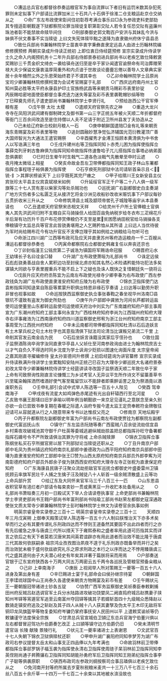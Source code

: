 <!-- { "loadSidebar": true } -->
　　○漕运总兵官右都督徐恭奏运粮官军为事自流罪以下者旧有运罚米数其杂犯死罪则未定拟事下户部请比流罪加米三十石共八十石俱于徐淮二仓支粮运赴京仓交纳从之
　　○命广东左布政使宋彰间住初彰荐考满佥事乐曰□永为参政吏科吏部劾其专擅适彰朝觐遂下狱都察院论罪当赎徒复职第彰交阯人若令复任恐交阯有盗廉州珠池者彰不能禁故命赎毕间住
　　○刑部奏御史郭文鞫百户安洪与其妹乱今洪与妹俱不伏文奏事不实当赎徒  上曰文失宪体赎毕黜之遂降为直隶徽州府休宁县县丞
　　○致仕兵部尚书兼翰林院学士苗衷卒衷字秉彝直隶定远县人由进士历翰林院编修修撰预修  两朝实录成升侍读正统初  上即位衷日侍经筵预修  宣宗实录成升侍读学士久之命入内阁预机务十二年升兵部右侍郎景泰初进兵部尚书以老疾乞致仕降敕褒奖赐钞三千贯金织文绮衣一袭给驿舟送归至是卒于家讣闻遣官谕祭命有司治葬赠荣禄大夫少保谥文康衷温厚简重外和内贞谙于世故谈论亹亹忘倦以善导人文章典实家居十余年翛然尘外之乐恩荣始终君子不谓其幸也
　　○乙卯命翰林院学士吕原尚宝司少卿兼翰林院修撰柯潜为会试考官赐宴于礼部
　　○广西庆远府南丹州土官知州莫必胜等太平府永康县护印土官族杨武昌等来朝贡马赐彩币表里钞锭
　　○丙辰赐哈密地面使臣都督佥事虎迭力迷失等宴及彩币表里袭靴帽钞绢等物
　　○丁巳释奠先师孔子遣吏部尚书兼翰林院学士李贤行礼
　　○预给迤西公干官军俸粮有差
　　○戊午祭  太社  太稷
　　○遣顺天府官祭先农之神
　　○重造大龙兴寺寺在凤阳洪武间建有御制碑文及御书第一山三字正统五年被火天顺二年折都督府等衙门三百余间改造至是住持僧以人夫不足请于附近卫所州县发丁夫协造从之
　　○己未给辽府新佥校尉月粮人一石
　　○庚申朝鲜国遣陪□金有礼等来朝贡海东青赐宴及彩币表里等物
　　○追封圆融妙慧净觉弘济辅国光范衍教灌顶广善大国师智光为大通法王遣官赐祭
　　○辛酉擢秀才金溥王恒顾本黄清俱为中书舍人以写诰满三年也
　　○壬戌升建州右等卫指挥同知卜赤秃儿困为指挥使指挥佥事薛克列牙剌古鲁麻俱为指挥同知命故指挥佟速鲁哈子兀儿搭指挥佥事塔必纳弟面忽俱袭职
　　○巳时日生晕午时生戟气二道各色淡戟气先散晕至申时云遮
　　○夜月掩太微垣上相星
　　○癸亥命故金吾左卫带俸都指挥同知王政子林山东署都指挥佥事程瑄子裕俱袭为指挥使
　　○石亨瘐死刑部狱中法司请斩首枭示且＜锍-釒＞其罪状榜谕天下  上曰亨既死其完尸瘗之
　　○甲子给隰川王女新安县主仪宾张珍太平县主仪宾袁斌禄米如例
　　○升延绥官军正千户等二十八人俱一级军旗等三十七人赏有差以柴家沟等处杀贼功也
　　○巡抚湖广右副都御史白圭奏湖广地方灾伤者多公私匮乏无从接济乞将金沙洲见收船钞改收米赈饥事下户部议每钞五贯折收米三升从之
　　○命修筑滑县土城及颛顼帝喾孔子城隍等庙宇从本县奏请也
　　○乙丑遣顺天府官祭宋丞相文天祥
　　○给灵州千户所土官俸粮土官俱夷人其先洪武间归附不支粮自买马骑操但人给田百亩免纳税岁给冬衣布三疋绵花斤半后渐有功历升千百户布花停赏俸粮仍不支至是累贫困愿纳田税官给马骑操各支俸粮镇守太监总兵等官言此皆骁勇堪用之人乞赐矜恤从其所请  上曰远人当优待彼为军时尚给赐布花今有功升官反不支俸岂理乎其如例给之纳粮给马勿听可也
　　○命浙江四川湖广江西等布政司及应天并直隶苏州等府造运粮舟一千二百艘从漕运右都督徐恭奏也
　　○丙寅命都察院右佥都御史韩雍复任以奔丧还京也
　　○丁卯封临潼王公铭庶第二子诚浩为镇国将军赐诰命冠服
　　○赐晋府沁水王幼塐长子名曰诠金□替
　　○升湖广左布政使萧晅为礼部尚书
　　○诛定远侯石彪彪骁勇善战自舍人累积边功至封侯北虏亦知其名然心术险谲矜能恃功犯法多矣谋镇大同欲与亨表里握重兵不能不启上下之疑也及诛人既快之复惜朝廷失一骁将云
　　○戊辰升应天府府丞陈宜为云南左布政使光禄寺少卿李春为右布政使广西左参政钱奂为湖广左布政使直隶淮安府知府丘陵为右布政使
　　○锦衣卫指挥使门达袁彬指挥同知逯杲自陈臣等累蒙升职俱出特恩非缘石亨奏请  上曰达等以勤劳升职非冒也视事如故
　　○命巡按狭西监察御史执佥事张春鞫之春坐视华州洛南□县银坑不谨致有盗发为御史所劾也
　　○庚午升户部郎中龚敩为河间长芦都转运盐使司运使董昱山东都转运盐使司运使顺天府治中刘实为广东南雄府知府户部主事周宣为广东潮州府知府工部主事何永宣为广西桂林府知府李尚为江西瑞州府知府大理寺右评事雍浩为江西南康府知府四川道监察御史邢宥为浙江台州府知府南京工部主事周莹为江西抚州府知府
　　○辛未云南都司带俸都指挥同知杜清以石后造妖言有土木掌兵权之句土木杜字也其意指清俱下狱法司论清当比谋叛兄弟流二千里  上命削其官发云南金齿为民
　　○石后坐妖言诛籍没其家后亨侄孙也
　　○致仕国子监祭酒陈询卒询字汝同直隶华亭县人父祯仕至河南参政询由进士为翰林院庶吉士以才气自负久不得选时同乡沈度为学士讽询少贬损以图速化询面斥度  太宗皇帝闻之嘉其刚直寻擢编修侍  皇太孙宣德间升修撰  上初启经筵询为讲官纂修  宣宗实录成升侍读秩满升侍讲学士坐累黜知安陆州正统己巳召为大理寺少卿巡抚大名诸府景泰初改太常寺少卿兼翰林院侍讲学士经筵讲读寻改国子监祭酒天顺二年致仕卒于家  上命有司致祭询性刚直言论慷慨三为乡试考官人无异议平生所作诗文不留藁善草书兴至辄染翰挥洒然嗜酒好使气客至辄留饮以不能辞者即乘醉诟詈之及为祭酒竟以酒废职务云
　　○壬申礼部引会试中式举人陈选等一百五十人陛见
　　○癸酉  驾幸南海子
　　○甲戌夜有流星大如鸡弹色赤尾迹有光出自轩辕西行至北河星
　　○乙亥致书襄王胆墡曰旧岁承喻以明年例当朝觐欲一来京足见谨礼之意朕念至亲久别亦欲一会已尝致书奉复期在春暖之际遣人诣府专报今遣太监王定赍奉敕符金牌敬往迎请可从容就道从行之人随意带来专书以达惟叔父亮之
　　○修南京  天地坛殿宇
　　○丙子升都察院左副都御史年富为户部尚书云南左布政使贾铨为都察院左副都御史代富巡抚山东
　　○镇守广东左监丞阮随等奏广西蛮贼八百余徒流劫信宜县乡村乘夜攻破城池其守御千户杜英等委城逃避纵贼劫掠盖把总都指挥孙旺守备署都指挥石鐤号令不严所致请俱治其罪为守将戒  上命杀贼赎罪
　　○锦衣卫指挥佥事陈纲坐私买石亨所据官房以居下刑部狱论当赎徒还职从之
　　○丁丑升南京户部郎中毛凤为贵州镇远府知府南京礼部郎中姜德政为山西平阳府知府南京兵部郎中田瑧为直隶淮安府知府工部郎中张王□赞为山西太原府知府南京兵部员外郎李寯为河南彰德府知府户部员外郎余子俊为狭西西安府知府大理寺左寺正张柷为直隶保定府知府
　　○广东海康县民唐子汪聚众流劫拒敌官军巡抚佥都御史叶盛委雷州卫镇抚顾云率旗军民壮千人捕之生擒子汪及贼徒八十人斩首一级余贼溃散盛上云等功  上命兵部升赏
　　○给辽东及大同怀来官军马三千八百三十一匹
　　○山东恩县收积官草有浥烂者户部请令每束卖钞一贯或黄黑豆一升收贮本处备用从之
　　○礼部尚书萧晅奏三月初一日殿试天下举人合请读卷执事官  上命吏部尚书兼翰林院学士李贤吏部尚书王翱户部尚书年富刑部尚书陆瑜工部尚书赵荣左都御史寇深通政使张文质太常寺少卿兼翰林院学士彭时翰林院学士林文为读卷官余执事如例
　　明英宗睿皇帝实录卷之三百十二
明英宗睿皇帝实录卷之三百十三
　　天顺四年三月戊寅朔  上御奉天殿策试举人陈选等一百五十六人制曰朕惟治天下亦多术矣举而行之必有其要传谓礼乐刑政四达而不悖则王道备然其要固不出此四者而行之亦有先后缓急之序与唐虞三代所以措天下于雍熙泰和之盛者率用此道可历指其实而详言之欤后之有天下者莫若汉唐宋其间英君谊辟亦有用此道者而治效不能比隆于唐虞三代其故何欤朕嗣承  祖宗鸿业孜孜图治夙夜不遑于礼乐刑政亦既备举而并行之矣而治效犹未极于盛何欤兹欲究礼乐之原求刑政之本行之以序而达之不悖用臻唐虞三代之盛其道何由子大夫潜心经史有年矣其详著于篇朕将采而用焉
　　○户部奏送官银于辽东宣府狭西各十万两大同五万两密云五千两令各巡抚及管粮官预备籴粮从之
　　○己卯  上幸南海子
　　○庚辰  上视阅举人所对策赐王一夔等一百五十六人进身及第出身有差
　　○辛巳赐进士宴于礼部命会曰侯孙继宗待宴
　　○朝鲜国王李瑈琉球国中山王尚泰久各遣使来朝贡方物赐宴及彩币有差
　　○壬午赐状元王一夔朝服冠带诸进士钞各五锭
　　○协赞广西军务监察御史吴祯奏臣奉敕剿捕田州府反贼吕赵选调官军土兵分水陆路进攻破功饶婪凤二阙直捣府城吕赵携妻子挟知州岑铎等宵遁官军追至云南富州夺回铎等擒其子若婿斩首四十九级贼众悉降赵以数骑走镇安府追及之斩赵及其子四人从贼十八人获其妻孥及伪太平王木印无敌将军铜印龙凤旗盔甲等物复委知府岑镛仍掌府事抚安人民田州以平  上遣敕奖谕祯等仍敕镛谨守法度保全宗族
　　○甘肃总兵官宣城伯卫頴辽东总兵官海宁伯董兴俱以左右都督冒迎驾功升伯爵奏乞改正  上曰頴等镇守边方伯爵仍旧
　　○癸未清明节遣官诣  长陵  献陵  景陵行礼
　　○状元王一夔率诸进士上表谢恩
　　○文武官百十七人失朝下锦衣卫狱俱赎杖还职
　　○甲申升湖广襄阳府同知李梦芳为湖广布政司右参议提督太岳太和山事支正四品俸以九年考满也
　　○命故羽林前卫带俸都指挥佥事郤罗锅子福玉袭为指挥使永清右卫指挥使周琏子杲羽林前卫指挥同知李英侄刚尚通子昇腾骧右卫指挥同知胡能孙勇府军后卫指挥同知王刚弟纪指挥佥事李广子聪等俱袭原职
　　○狭西布政司左参政刘纲按察司佥事吕璘俱以老疾乞致仕从之
　　○免河南开封等府所属去岁夏秋税粮米麦共一十三万八千七百三十余石丝八百五十余斤草一十四万一千七百二十余束以其地被水渰没故也
